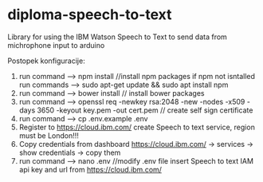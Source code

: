 # diploma-speech-to-text
Library for using the IBM Watson Speech to Text to send data from michrophone input to arduino


Postopek konfiguracije:

1. run command --> npm install //install npm packages if npm not isntalled run commands --> sudo apt-get update && sudo apt install npm
2. run command --> bower install // install bower packages
3. run command --> openssl req -newkey rsa:2048 -new -nodes -x509 -days 3650 -keyout key.pem -out cert.pem // create self sign certificate
4. run command --> cp .env.example .env
5. Register to https://cloud.ibm.com/ create Speech to text service, region must be London!!!
6. Copy credentials from dashboard https://cloud.ibm.com/ -> services -> show credentials -> copy them
6. run command --> nano .env //modify .env file insert Speech to text IAM api key and url from https://cloud.ibm.com/ 
